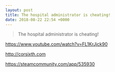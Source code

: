 ```yaml
---
layout: post
title: The hospital administrator is cheating!
date: 2018-08-22 22:54 +0000
---
```


> The hospital administrator is cheating!



https://www.youtube.com/watch?v=FL1KrJjck90


http://corsixth.com

https://steamcommunity.com/app/535930